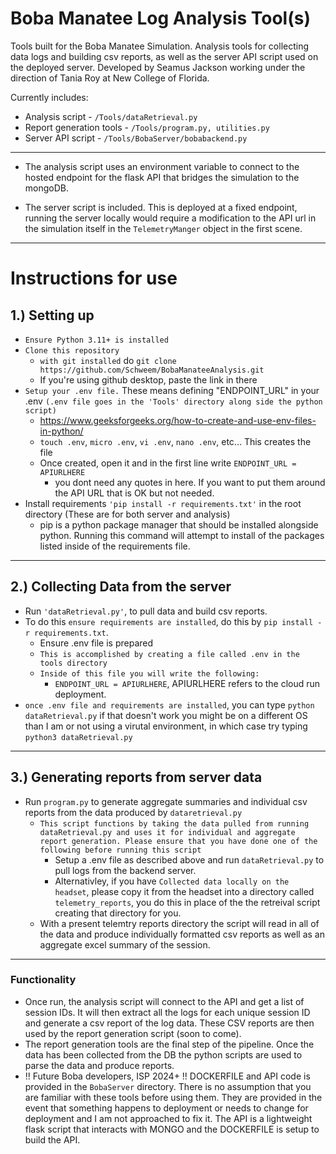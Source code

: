 # Boba Manatee Log Analysis Tool(s) 
Tools built for the Boba Manatee Simulation. Analysis tools for collecting data logs and building csv reports, as well as the server API script used on the deployed server. Developed by Seamus Jackson working under the direction of Tania Roy at New College of Florida. 

Currently includes:
- Analysis script - `/Tools/dataRetrieval.py`
- Report generation tools - `/Tools/program.py, utilities.py`
- Server API script - `/Tools/BobaServer/bobabackend.py`
----

- The analysis script uses an environment variable to connect to the hosted endpoint for the flask API that bridges the simulation to the mongoDB.

- The server script is included. This is deployed at a fixed endpoint, running the server locally would require a modification to the API url in the simulation itself in the `TelemetryManger` object in the first scene. 

----

# Instructions for use 

## 1.) Setting up

- `Ensure Python 3.11+ is installed`
- `Clone this repository`
  - `with git installed` do `git clone https://github.com/Schweem/BobaManateeAnalysis.git`
  - If you're using github desktop, paste the link in there 
- `Setup your .env file.` These means defining "ENDPOINT_URL" in your .env
  `(.env file goes in the 'Tools' directory along side the python script)`
    - https://www.geeksforgeeks.org/how-to-create-and-use-env-files-in-python/
    - `touch .env`, `micro .env`, `vi .env`, `nano .env`, etc... This creates the file
    - Once created, open it and in the first line write `ENDPOINT_URL = APIURLHERE`
      - you dont need any quotes in here. If you want to put them around the API URL that is OK but not needed.  
- Install requirements `'pip install -r requirements.txt'` in the root directory (These are for both server and analysis)
  - pip is a python package manager that should be installed alongside python. Running this command will attempt to install of the packages listed inside of the requirements file. 

----

## 2.) Collecting Data from the server 
- Run `'dataRetrieval.py'`, to pull data and build csv reports.
- To do this `ensure requirements are installed`, do this by `pip install -r requirements.txt`.
  - Ensure .env file is prepared
  - `This is accomplished by creating a file called .env in the tools directory`
  - `Inside of this file you will write the following:`
    - `ENDPOINT_URL = APIURLHERE`, APIURLHERE refers to the cloud run deployment.
- `once .env file and requirements are installed`, you can type `python dataRetrieval.py` if that doesn't work you might be on a different OS than I am or not using a virutal environment, in which case try typing `python3 dataRetrieval.py` 

----

## 3.) Generating reports from server data 
- Run `program.py` to generate aggregate summaries and individual csv reports from the data produced by `dataretrieval.py`
  - `This script functions by taking the data pulled from running dataRetrieval.py and uses it for individual and aggregate report generation. Please ensure that you have done one of the following before running this script`
    - Setup a .env file as described above and run `dataRetrieval.py` to pull logs from the backend server.
    - Alternativley, if you have `Collected data locally on the headset`, please copy it from the headset into a directory called `telemetry_reports`, you do this in place of the the retreival script creating that directory for you.
  - With a present telemtry reports directory the script will read in all of the data and produce individually formatted csv reports as well as an aggregate excel summary of the session.   

----

### Functionality 
- Once run, the analysis script will connect to the API and get a list of session IDs. It will then extract all the logs for each unique session ID and generate a csv report of the log data. These CSV reports are then used by the report generation script (soon to come).
- The report generation tools are the final step of the pipeline. Once the data has been collected from the DB the python scripts are used to parse the data and produce reports.
- !! Future Boba developers, ISP 2024+ !! DOCKERFILE and API code is provided in the `BobaServer` directory. There is no assumption that you are familiar with these tools before using them. They are provided in the event that something happens to deployment or needs to change for deployment and I am not approached to fix it. The API is a lightweight flask script that interacts with MONGO and the DOCKERFILE is setup to build the API. 

